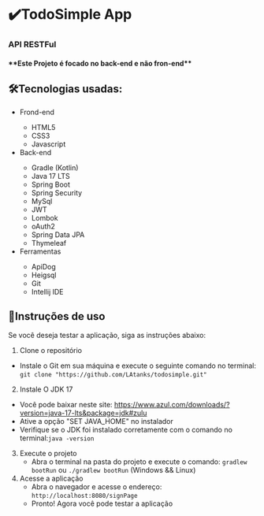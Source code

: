 # ✔️TodoSimple App
<h3>API RESTFul</h3>
<h4>**Este Projeto é focado no back-end e não fron-end**</h4>

<h2>🛠Tecnologias usadas:</h2>
<ul>
    <li>Frond-end</li>
    <ul>
        <li>HTML5</li>
        <li>CSS3</li>
        <li>Javascript</li>
    </ul>
    <li>Back-end</li>
    <ul>
        <li>Gradle (Kotlin)</li>
        <li>Java 17 LTS</li>
        <li>Spring Boot</li>
        <li>Spring Security</li>
         <li>MySql</li>
        <li>JWT</li>
        <li>Lombok</li>
        <li>oAuth2</li>
        <li>Spring Data JPA</li>
        <li>Thymeleaf</li>
    </ul>
    <li>Ferramentas</li>
        <ul>
            <li>ApiDog</li>
            <li>Heigsql</li>
            <li>Git</li>
            <li>Intellij IDE</li>
        </ul>
</ul>

## 🚀Instruções de uso

Se você deseja testar a aplicação, siga as instruções abaixo:

1. Clone o repositório
 - Instale o Git em sua máquina e execute o seguinte comando no terminal:
```git clone "https://github.com/LAtanks/todosimple.git"```
2. Instale O JDK 17
 - Você pode baixar neste site: https://www.azul.com/downloads/?version=java-17-lts&package=jdk#zulu
 - Ative a opção "SET JAVA_HOME" no instalador
 - Verifique se o JDK foi instalado corretamente com o comando no terminal:```java -version```
3. Execute o projeto
   - Abra o terminal na pasta do projeto e execute o comando: ```gradlew bootRun``` ou ```./gradlew bootRun``` (Windows && Linux)
4. Acesse a aplicação
   - Abra o navegador e acesse o endereço: ```http://localhost:8080/signPage```
   - Pronto! Agora você pode testar a aplicação